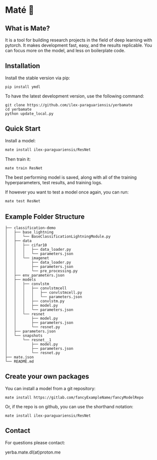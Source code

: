 # Maté 🧉

## What is Mate?
It is a tool for building research projects in the field of deep learning with pytorch.
It makes development fast, easy, and the results replicable. You can focus more on the model, and less on boilerplate code.

## Installation
Install the stable version via pip:
```
pip install ymdl
```
To have the latest development version, use the following command:
```
git clone https://github.com/ilex-paraguariensis/yerbamate 
cd yerbamate
python update_local.py
```

## Quick Start
Install a model:
```bash
mate install ilex-paraguariensis/ResNet
```
Then train it:
```bash
mate train ResNet
```
The best performing model is saved, along with all of the training hyperparameters, test results, and training logs.

If however you want to test a model once again, you can run:
```bash
mate test ResNet
```

## Example Folder Structure
```
├── classification-demo
│   ├── base_lightning
│   │   └── BaseClassificationLightningModule.py
│   ├── data
│   │   ├── cifar10
│   │   │   ├── data_loader.py
│   │   │   └── parameters.json
│   │   └── imagenet
│   │       ├── data_loader.py
│   │       ├── parameters.json
│   │       └── pre_processing.py
│   ├── env_parameters.json
│   ├── models
│   │   ├── convlstm
│   │   │   ├── convlstmcell
│   │   │   │   ├── convlstmcell.py
│   │   │   │   └── parameters.json
│   │   │   ├── convlstm.py
│   │   │   ├── model.py
│   │   │   └── parameters.json
│   │   └── resnet
│   │       ├── model.py
│   │       ├── parameters.json
│   │       └── resnet.py
│   ├── parameters.json
│   └── snapshots
│       └── resnet__1
│           ├── model.py
│           ├── parameters.json
│           └── resnet.py
├── mate.json
└── README.md
```

## Create your own packages

You can install a model from a git repository:
```
mate install https://gitlab.com/fancyExampleName/fancyModelRepo
````
Or, if the repo is on github, you can use the shorthand notation:
```
mate install ilex-paraguariensis/ResNet
```

## Contact

For questions please contact:


yerba.mate.dl(at)proton.me

